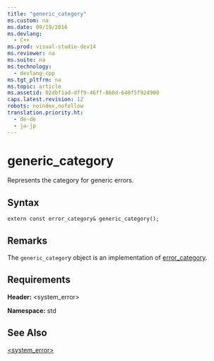 ```yaml
---
title: "generic_category"
ms.custom: na
ms.date: 09/19/2016
ms.devlang: 
  - C++
ms.prod: visual-studio-dev14
ms.reviewer: na
ms.suite: na
ms.technology: 
  - devlang-cpp
ms.tgt_pltfrm: na
ms.topic: article
ms.assetid: 02dbf1ad-dff9-46ff-860d-640f5f92d900
caps.latest.revision: 12
robots: noindex,nofollow
translation.priority.ht: 
  - de-de
  - ja-jp
---
```

# generic_category
Represents the category for generic errors.  
  
## Syntax  
  
```  
extern const error_category& generic_category();  
```  
  
## Remarks  
 The `generic_categor`y object is an implementation of [error_category](../vs140/error_category-Class.md).  
  
## Requirements  
 **Header:** <system_error>  
  
 **Namespace:** std  
  
## See Also  
 [<system_error>](../vs140/-system_error-.md)